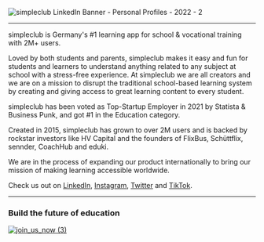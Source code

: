![simpleclub LinkedIn Banner - Personal Profiles - 2022 - 2](https://user-images.githubusercontent.com/10195482/152706036-5ba0194b-a5b0-4139-b45f-d49cf323d29f.jpg)

---

simpleclub is Germany's #1 learning app for school & vocational training with 2M+ users.

Loved by both students and parents, simpleclub makes it easy and fun for students and learners to understand anything related to any subject at school with a stress-free experience. At simpleclub we are all creators and we are on a mission to disrupt the traditional school-based learning system by creating and giving access to great learning content to every student.  

simpleclub has been voted as Top-Startup Employer in 2021 by Statista & Business Punk, and got #1 in the Education category.

Created in 2015, simpleclub has grown to over 2M users and is backed by rockstar investors like HV Capital and the founders of FlixBus, Schüttflix, sennder, CoachHub and eduki.

We are in the process of expanding our product internationally to bring our mission of making learning accessible worldwide.

Check us out on [LinkedIn](https://de.linkedin.com/company/simpleclub), [Instagram](https://www.instagram.com/simpleclub), [Twitter](https://twitter.com/simpleclub) and [TikTok](https://www.tiktok.com/@simpleclub.de).

--- 

### Build the future of education

[![join_us_now (3)](https://user-images.githubusercontent.com/10195482/141217890-a46cace7-dd31-4068-9808-8fb5d7aa9ab0.png)](https://simpleclub.com/careers)
